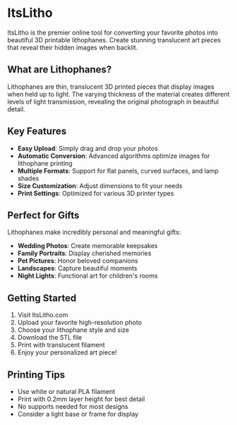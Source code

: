 
# ItsLitho

ItsLitho is the premier online tool for converting your favorite photos into beautiful 3D printable lithophanes. Create stunning translucent art pieces that reveal their hidden images when backlit.

## What are Lithophanes?

Lithophanes are thin, translucent 3D printed pieces that display images when held up to light. The varying thickness of the material creates different levels of light transmission, revealing the original photograph in beautiful detail.

## Key Features

- **Easy Upload**: Simply drag and drop your photos
- **Automatic Conversion**: Advanced algorithms optimize images for lithophane printing
- **Multiple Formats**: Support for flat panels, curved surfaces, and lamp shades
- **Size Customization**: Adjust dimensions to fit your needs
- **Print Settings**: Optimized for various 3D printer types

## Perfect for Gifts

Lithophanes make incredibly personal and meaningful gifts:
- **Wedding Photos**: Create memorable keepsakes
- **Family Portraits**: Display cherished memories
- **Pet Pictures**: Honor beloved companions
- **Landscapes**: Capture beautiful moments
- **Night Lights**: Functional art for children's rooms

## Getting Started

1. Visit ItsLitho.com
2. Upload your favorite high-resolution photo
3. Choose your lithophane style and size
4. Download the STL file
5. Print with translucent filament
6. Enjoy your personalized art piece!

## Printing Tips

- Use white or natural PLA filament
- Print with 0.2mm layer height for best detail
- No supports needed for most designs
- Consider a light base or frame for display
